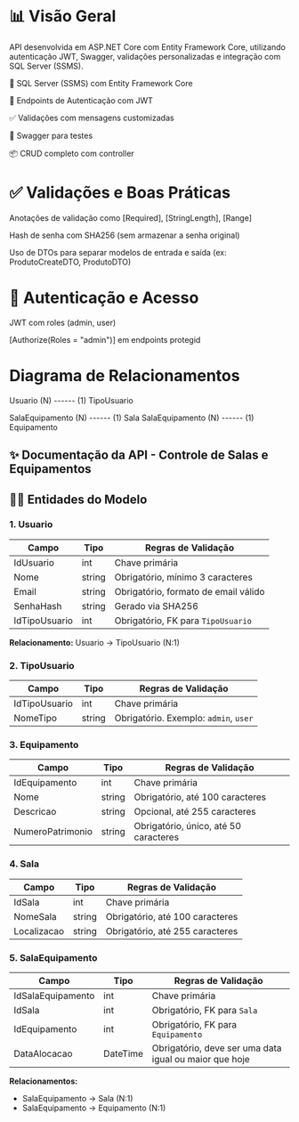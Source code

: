 

# 📊 Visão Geral

API desenvolvida em ASP.NET Core com Entity Framework Core, utilizando autenticação JWT, Swagger, validações personalizadas e integração com SQL Server (SSMS).

💾 SQL Server (SSMS) com Entity Framework Core

🔐 Endpoints de Autenticação com JWT

✅ Validações com mensagens customizadas

📘 Swagger para testes

📦 CRUD completo com controller


# ✅ Validações e Boas Práticas

Anotações de validação como [Required], [StringLength], [Range]

Hash de senha com SHA256 (sem armazenar a senha original)

Uso de DTOs para separar modelos de entrada e saída (ex: ProdutoCreateDTO, ProdutoDTO)


# 🔐 Autenticação e Acesso

JWT com roles (admin, user)

[Authorize(Roles = "admin")] em endpoints protegid

 # Diagrama de Relacionamentos

Usuario (N) ------ (1) TipoUsuario

SalaEquipamento (N) ------ (1) Sala
SalaEquipamento (N) ------ (1) Equipamento


## ✨ Documentação da API - Controle de Salas e Equipamentos


## 👨‍💼 Entidades do Modelo

### 1. **Usuario**

| Campo         | Tipo   | Regras de Validação                  |
| ------------- | ------ | ------------------------------------ |
| IdUsuario     | int    | Chave primária                       |
| Nome          | string | Obrigatório, mínimo 3 caracteres     |
| Email         | string | Obrigatório, formato de email válido |
| SenhaHash     | string | Gerado via SHA256                    |
| IdTipoUsuario | int    | Obrigatório, FK para `TipoUsuario`   |

**Relacionamento:** Usuario → TipoUsuario (N:1)

### 2. **TipoUsuario**

| Campo         | Tipo   | Regras de Validação                   |
| ------------- | ------ | ------------------------------------- |
| IdTipoUsuario | int    | Chave primária                        |
| NomeTipo      | string | Obrigatório. Exemplo: `admin`, `user` |

### 3. **Equipamento**

| Campo            | Tipo   | Regras de Validação                   |
| ---------------- | ------ | ------------------------------------- |
| IdEquipamento    | int    | Chave primária                        |
| Nome             | string | Obrigatório, até 100 caracteres       |
| Descricao        | string | Opcional, até 255 caracteres          |
| NumeroPatrimonio | string | Obrigatório, único, até 50 caracteres |

### 4. **Sala**

| Campo       | Tipo   | Regras de Validação             |
| ----------- | ------ | ------------------------------- |
| IdSala      | int    | Chave primária                  |
| NomeSala    | string | Obrigatório, até 100 caracteres |
| Localizacao | string | Obrigatório, até 255 caracteres |

### 5. **SalaEquipamento**

| Campo             | Tipo     | Regras de Validação                                    |
| ----------------- | -------- | ------------------------------------------------------ |
| IdSalaEquipamento | int      | Chave primária                                         |
| IdSala            | int      | Obrigatório, FK para `Sala`                            |
| IdEquipamento     | int      | Obrigatório, FK para `Equipamento`                     |
| DataAlocacao      | DateTime | Obrigatório, deve ser uma data igual ou maior que hoje |

**Relacionamentos:**

* SalaEquipamento → Sala (N:1)
* SalaEquipamento → Equipamento (N:1)







